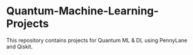 # Quantum-Machine-Learning-Projects
This repository contains projects for Quantum ML & DL using PennyLane and Qiskit.
